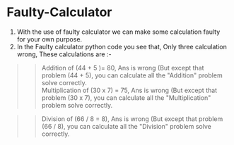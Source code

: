 # Faulty-Calculator
1) With the use of faulty calculator we can make some calculation faulty for your own purpose.     
2) In the Faulty calculator python code you see that, Only three calculation  wrong, These calculations are :-
  >> Addition of (44 + 5 )= 80, Ans is wrong (But except that problem (44 + 5), you can calculate all the "Addition" problem solve correctly.  
  >> Multiplication of (30 x 7) = 75, Ans is wrong  (But except that problem (30 x 7), you can calculate all the "Multiplication" problem solve correctly.
  
  >> Division of (66 / 8 = 8), Ans is wrong (But except that problem (66 / 8), you can calculate all the "Division" problem solve correctly.
  
